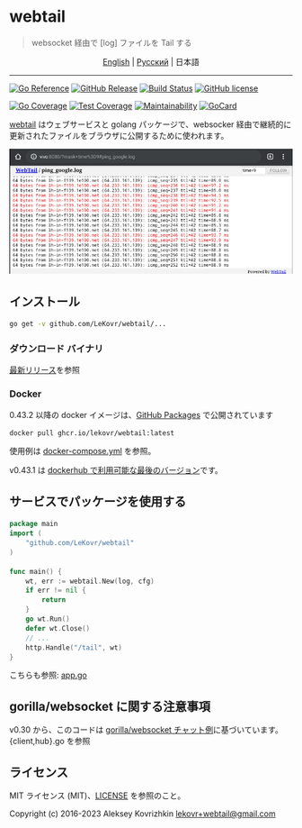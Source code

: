 # webtail

> websocket 経由で [log] ファイルを Tail する

<p align="center">
  <a href="README.md#readme">English</a> |
  <a href="README.ru.md#readme">Pусский</a> |
  <span>日本語</span>
</p>

---

[![Go Reference][ref1]][ref2]
 [![GitHub Release][gr1]][gr2]
 [![Build Status][bs1]][bs2]
 [![GitHub license][gl1]][gl2]

[![Go Coverage][cc1]][cc2]
 [![Test Coverage][cct1]][cct2]
 [![Maintainability][ccm1]][ccm2]
 [![GoCard][gc1]][gc2]

[cct1]: https://api.codeclimate.com/v1/badges/909eca87d9ee5b216a6b/test_coverage
[cct2]: https://codeclimate.com/github/LeKovr/webtail/test_coverage
[ccm1]: https://api.codeclimate.com/v1/badges/909eca87d9ee5b216a6b/maintainability
[ccm2]: https://codeclimate.com/github/LeKovr/webtail/maintainability
[ref1]: https://pkg.go.dev/badge/github.com/LeKovr/webtail.svg
[ref2]: https://pkg.go.dev/github.com/LeKovr/webtail
[cc1]: https://github.com/LeKovr/webtail/wiki/coverage.svg
[cc2]: https://raw.githack.com/wiki/LeKovr/webtail/coverage.html
[gc1]: https://goreportcard.com/badge/github.com/LeKovr/webtail
[gc2]: https://goreportcard.com/report/github.com/LeKovr/webtail
[bs1]: https://github.com/LeKovr/webtail/actions/workflows/docker-publish.yml/badge.svg
[bs2]: http://github.com/LeKovr/webtail/actions/workflows/docker-publish.yml
[gr1]: https://img.shields.io/github/release/LeKovr/webtail.svg
[gr2]: https://github.com/LeKovr/webtail/releases
[gl1]: https://img.shields.io/github/license/LeKovr/webtail.svg
[gl2]: https://github.com/LeKovr/webtail/blob/master/LICENSE

[webtail](https://github.com/LeKovr/webtail) はウェブサービスと golang パッケージで、websocker 経由で継続的に更新されたファイルをブラウザに公開するために使われます。

![Ping stream sample](screenshot.png)

## インストール

```sh
go get -v github.com/LeKovr/webtail/...
```

### ダウンロード バイナリ

[最新リリース](https://github.com/LeKovr/webtail/releases/latest)を参照

### Docker

0.43.2 以降の docker イメージは、[GitHub Packages](https://ghcr.io) で公開されています

```sh
docker pull ghcr.io/lekovr/webtail:latest
```

使用例は [docker-compose.yml](docker-compose.yml) を参照。

v0.43.1 は [dockerhub で利用可能な最後のバージョン](https://hub.docker.com/repository/docker/lekovr/webtail/tags)です。

## サービスでパッケージを使用する

```go
package main
import (
    "github.com/LeKovr/webtail"
)

func main() {
    wt, err := webtail.New(log, cfg)
    if err != nil {
        return
    }
    go wt.Run()
    defer wt.Close()
    // ...
    http.Handle("/tail", wt)
}
```

こちらも参照: [app.go](https://github.com/LeKovr/webtail/blob/master/cmd/webtail/app.go)

## gorilla/websocket に関する注意事項

v0.30 から、このコードは [gorilla/websocket チャット例](https://github.com/gorilla/websocket/tree/master/examples/chat)に基づいています。{client,hub}.go を参照

## ライセンス

MIT ライセンス (MIT)、[LICENSE](LICENSE) を参照のこと。

Copyright (c) 2016-2023 Aleksey Kovrizhkin <lekovr+webtail@gmail.com>
